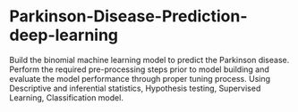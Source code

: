 # Parkinson-Disease-Prediction-deep-learning
Build the binomial machine learning model to predict the Parkinson disease. Perform the required pre-processing steps prior to model building and evaluate the model performance through proper tuning process. Using Descriptive and inferential statistics, Hypothesis testing, Supervised Learning, Classification model.
